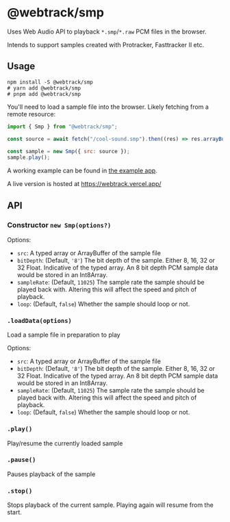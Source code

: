 # @webtrack/smp

Uses Web Audio API to playback `*.smp`/`*.raw` PCM files in the browser.

Intends to support samples created with Protracker, Fasttracker II etc.

## Usage

```shell
npm install -S @webtrack/smp
# yarn add @webtrack/smp
# pnpm add @webtrack/smp
```

You'll need to load a sample file into the browser. Likely fetching from a remote resource:

```js
import { Smp } from "@webtrack/smp";

const source = await fetch("/cool-sound.smp").then((res) => res.arrayBuffer());

const sample = new Smp({ src: source });
sample.play();
```

A working example can be found in [the example app](../../examples/).

A live version is hosted at https://webtrack.vercel.app/

## API

### Constructor `new Smp(options?)`

Options:

- `src`: A typed array or ArrayBuffer of the sample file
- `bitDepth`: (Default, `'8'`) The bit depth of the sample. Either 8, 16, 32 or 32 Float. Indicative of the typed array. An 8 bit depth PCM sample data would be stored in an Int8Array.
- `sampleRate`: (Default, `11025`) The sample rate the sample should be played back with. Altering this will affect the speed and pitch of playback.
- `loop`: (Default, `false`) Whether the sample should loop or not.

### `.loadData(options)`

Load a sample file in preparation to play

Options:

- `src`: A typed array or ArrayBuffer of the sample file
- `bitDepth`: (Default, `'8'`) The bit depth of the sample. Either 8, 16, 32 or 32 Float. Indicative of the typed array. An 8 bit depth PCM sample data would be stored in an Int8Array.
- `sampleRate`: (Default, `11025`) The sample rate the sample should be played back with. Altering this will affect the speed and pitch of playback.
- `loop`: (Default, `false`) Whether the sample should loop or not.

### `.play()`

Play/resume the currently loaded sample

### `.pause()`

Pauses playback of the sample

### `.stop()`

Stops playback of the current sample. Playing again will resume from the start.
